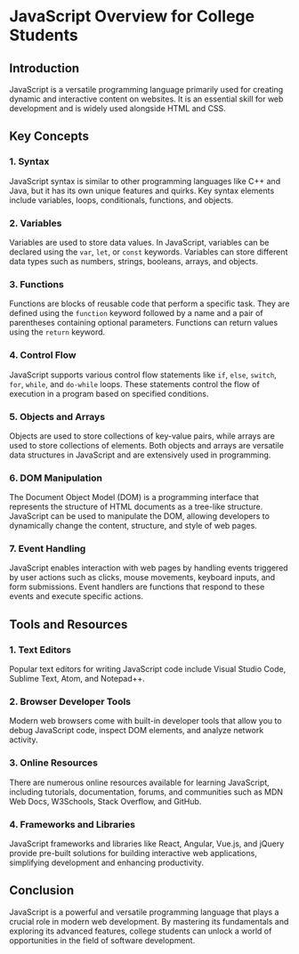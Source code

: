 # JavaScript Overview for College Students

## Introduction

JavaScript is a versatile programming language primarily used for creating dynamic and interactive content on websites. It is an essential skill for web development and is widely used alongside HTML and CSS.

## Key Concepts

### 1. Syntax
JavaScript syntax is similar to other programming languages like C++ and Java, but it has its own unique features and quirks. Key syntax elements include variables, loops, conditionals, functions, and objects.

### 2. Variables
Variables are used to store data values. In JavaScript, variables can be declared using the `var`, `let`, or `const` keywords. Variables can store different data types such as numbers, strings, booleans, arrays, and objects.

### 3. Functions
Functions are blocks of reusable code that perform a specific task. They are defined using the `function` keyword followed by a name and a pair of parentheses containing optional parameters. Functions can return values using the `return` keyword.

### 4. Control Flow
JavaScript supports various control flow statements like `if`, `else`, `switch`, `for`, `while`, and `do-while` loops. These statements control the flow of execution in a program based on specified conditions.

### 5. Objects and Arrays
Objects are used to store collections of key-value pairs, while arrays are used to store collections of elements. Both objects and arrays are versatile data structures in JavaScript and are extensively used in programming.

### 6. DOM Manipulation
The Document Object Model (DOM) is a programming interface that represents the structure of HTML documents as a tree-like structure. JavaScript can be used to manipulate the DOM, allowing developers to dynamically change the content, structure, and style of web pages.

### 7. Event Handling
JavaScript enables interaction with web pages by handling events triggered by user actions such as clicks, mouse movements, keyboard inputs, and form submissions. Event handlers are functions that respond to these events and execute specific actions.

## Tools and Resources

### 1. Text Editors
Popular text editors for writing JavaScript code include Visual Studio Code, Sublime Text, Atom, and Notepad++.

### 2. Browser Developer Tools
Modern web browsers come with built-in developer tools that allow you to debug JavaScript code, inspect DOM elements, and analyze network activity.

### 3. Online Resources
There are numerous online resources available for learning JavaScript, including tutorials, documentation, forums, and communities such as MDN Web Docs, W3Schools, Stack Overflow, and GitHub.

### 4. Frameworks and Libraries
JavaScript frameworks and libraries like React, Angular, Vue.js, and jQuery provide pre-built solutions for building interactive web applications, simplifying development and enhancing productivity.

## Conclusion

JavaScript is a powerful and versatile programming language that plays a crucial role in modern web development. By mastering its fundamentals and exploring its advanced features, college students can unlock a world of opportunities in the field of software development.

